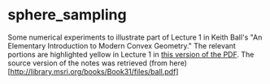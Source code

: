 # sphere_sampling

Some numerical experiments to illustrate part of Lecture 1 in Keith Ball's "An Elementary Introduction to Modern Convex Geometry."  The relevant portions are highlighted yellow in Lecture 1 in [this version of the PDF](ball.pdf).  The source version of the notes was retrieved (from here)[http://library.msri.org/books/Book31/files/ball.pdf]
